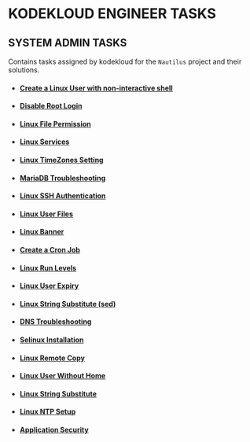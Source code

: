 # KODEKLOUD ENGINEER TASKS

## SYSTEM ADMIN TASKS

Contains tasks assigned by kodekloud for the `Nautilus` project and their solutions.

- #### [Create a Linux User with non-interactive shell](./kodekloud-sys-admin/Create%20a%20Linux%20User%20with%20non-interactive%20shell/)

- #### [Disable Root Login](./kodekloud-sys-admin/Disable%20Root%20Login/)

- #### [Linux File Permission](./kodekloud-sys-admin/Linux%20File%20Permission/)

- #### [Linux Services](./kodekloud-sys-admin/Linux%20Services/)

- #### [Linux TimeZones Setting](./kodekloud-sys-admin/Linux%20TimeZones%20Setting/)

- #### [MariaDB Troubleshooting](./kodekloud-sys-admin/MariaDB%20Troubleshooting/)

- #### [Linux SSH Authentication](./kodekloud-sys-admin/Linux%20SSH%20Authentication/)

- #### [Linux User Files](./kodekloud-sys-admin/Linux%20User%20Files/)

- #### [Linux Banner](./kodekloud-sys-admin/Linux%20Banner/)

- #### [Create a Cron Job](./kodekloud-sys-admin/Create%20a%20Cron%20Job/)

- #### [Linux Run Levels](./kodekloud-sys-admin/Linux%20Run%20Levels/)

- #### [Linux User Expiry](./kodekloud-sys-admin/Linux%20User%20Expiry/)

- #### [Linux String Substitute (sed)](<./kodekloud-sys-admin/Linux%20String%20Substitute%20(sed)/>)

- #### [DNS Troubleshooting](./kodekloud-sys-admin/DNS%20Troubleshooting/)

- #### [Selinux Installation](./kodekloud-sys-admin/Selinux%20Installation/)

- #### [Linux Remote Copy](./kodekloud-sys-admin/Linux%20Remote%20Copy/)

- #### [Linux User Without Home](./kodekloud-sys-admin/Linux%20User%20Without%20Home/)

- #### [Linux String Substitute](./kodekloud-sys-admin/Linux%20String%20Substitute/)

- #### [Linux NTP Setup](./kodekloud-sys-admin/Linux%20NTP%20Setup/)

- #### [Application Security](./kodekloud-sys-admin/Application%20Security/)
